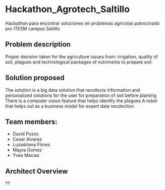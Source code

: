 # Hackathon_Agrotech_Saltillo
Hackathon para encontrar soluciones en problemas agricolas patrocinado por ITESM campus Saltillo


## Problem description
Proper decision taken for the agriculture issues from: irrigation, quality of soil, plagues and technological packages of nutriments to prepare soil. 

## Solution proposed
The solution is a big data solution that recollects information and personalized solutions for the user for preparation of soil before planting
There is a computer vision feature that helps identify the plagues
A robot that helps out as a business model for expert data recolection 


## Team members: 
* David Pozos
* Cesar Alvarez
* Luzadriana Flores
* Mayra Gomez
* Yves Macias 

## Architect Overview
??
